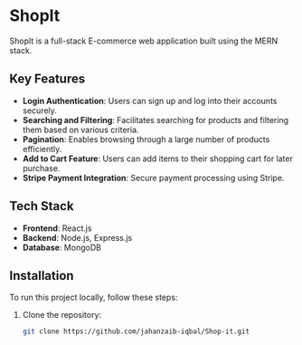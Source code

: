 # ShopIt

ShopIt is a full-stack E-commerce web application built using the MERN stack.

## Key Features

- **Login Authentication**: Users can sign up and log into their accounts securely.
- **Searching and Filtering**: Facilitates searching for products and filtering them based on various criteria.
- **Pagination**: Enables browsing through a large number of products efficiently.
- **Add to Cart Feature**: Users can add items to their shopping cart for later purchase.
- **Stripe Payment Integration**: Secure payment processing using Stripe.

## Tech Stack

- **Frontend**: React.js
- **Backend**: Node.js, Express.js
- **Database**: MongoDB

## Installation

To run this project locally, follow these steps:

1. Clone the repository:
   ```bash
   git clone https://github.com/jahanzaib-iqbal/Shop-it.git
